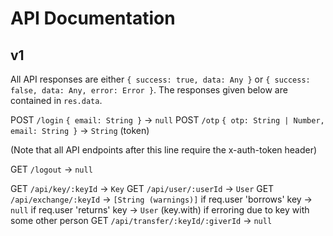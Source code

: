 # API Documentation

## v1

All API responses are either `{ success: true, data: Any }` or `{ success: false, data: Any, error: Error }`. The responses given below are contained in `res.data`.

POST `/login` `{ email: String }` -> `null`
POST `/otp` `{ otp: String | Number, email: String }` -> `String` (token)

(Note that all API endpoints after this line require the x-auth-token header)

GET `/logout` -> `null`

GET `/api/key/:keyId` -> `Key`
GET `/api/user/:userId` -> `User`
GET `/api/exchange/:keyId`
	-> `[String (warnings)]` if req.user 'borrows' key
	-> `null` if req.user 'returns' key
	-> `User` (key.with) if erroring due to key with some other person
GET `/api/transfer/:keyId/:giverId` -> `null`
